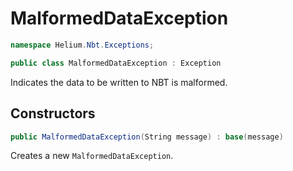 # MalformedDataException

~~~cs
namespace Helium.Nbt.Exceptions;

public class MalformedDataException : Exception
~~~

Indicates the data to be written to NBT is malformed.

## Constructors

~~~cs
public MalformedDataException(String message) : base(message)
~~~

Creates a new `MalformedDataException`.